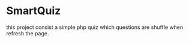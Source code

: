 # SmartQuiz
this project consist a simple php quiz which questions are shuffle when refresh the page.
